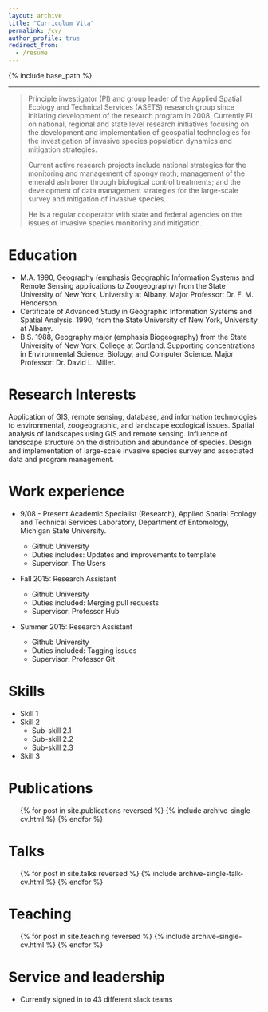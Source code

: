 ```yaml
---
layout: archive
title: "Curriculum Vita"
permalink: /cv/
author_profile: true
redirect_from:
  - /resume
---
```


{% include base_path %}

* * *

> Principle investigator (PI) and group leader of the Applied Spatial Ecology and Technical Services (ASETS) research group since initiating development of the research program in 2008. Currently PI on national, regional and state level research initiatives focusing on the development and implementation of geospatial technologies for the investigation of invasive species population dynamics and mitigation strategies.
>
>Current active research projects include national strategies for the monitoring and management of spongy moth; management of the emerald ash borer through biological control treatments; and the development of data management strategies for the large-scale survey and mitigation of invasive species.
>
>He is a regular cooperator with state and federal agencies on the issues of invasive species monitoring and mitigation.

Education
======
* M.A. 1990, Geography (emphasis Geographic Information Systems and Remote Sensing applications to Zoogeography) from the State University of New York, University at Albany. Major Professor:  Dr. F. M. Henderson.
* Certificate of Advanced Study in Geographic Information Systems and Spatial Analysis. 1990, from the State University of New York, University at Albany.
* B.S.    1988, Geography major (emphasis Biogeography) from the State University of New York, College at Cortland. Supporting concentrations in Environmental Science, Biology, and Computer Science. Major Professor:  Dr. David L. Miller.

Research Interests
======
Application of GIS, remote sensing, database, and information technologies to environmental, zoogeographic, and landscape ecological issues. Spatial analysis of landscapes using GIS and remote sensing.  Influence of landscape structure on the distribution and abundance of species.  Design and implementation of large-scale invasive species survey and associated data and program management.

Work experience
======
* 9/08 - Present  Academic Specialist (Research), Applied Spatial Ecology and Technical Services Laboratory, Department of Entomology, Michigan State University.
  * Github University
  * Duties includes: Updates and improvements to template
  * Supervisor: The Users

* Fall 2015: Research Assistant
  * Github University
  * Duties included: Merging pull requests
  * Supervisor: Professor Hub

* Summer 2015: Research Assistant
  * Github University
  * Duties included: Tagging issues
  * Supervisor: Professor Git
  
Skills
======
* Skill 1
* Skill 2
  * Sub-skill 2.1
  * Sub-skill 2.2
  * Sub-skill 2.3
* Skill 3

Publications
======
  <ul>{% for post in site.publications reversed %}
    {% include archive-single-cv.html %}
  {% endfor %}</ul>
  
Talks
======
  <ul>{% for post in site.talks reversed %}
    {% include archive-single-talk-cv.html  %}
  {% endfor %}</ul>
  
Teaching
======
  <ul>{% for post in site.teaching reversed %}
    {% include archive-single-cv.html %}
  {% endfor %}</ul>
  
Service and leadership
======
* Currently signed in to 43 different slack teams
